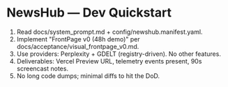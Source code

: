 # NewsHub — Dev Quickstart

1) Read docs/system_prompt.md + config/newshub.manifest.yaml.
2) Implement "FrontPage v0 (48h demo)" per docs/acceptance/visual_frontpage_v0.md.
3) Use providers: Perplexity + GDELT (registry-driven). No other features.
4) Deliverables: Vercel Preview URL, telemetry events present, 90s screencast notes.
5) No long code dumps; minimal diffs to hit the DoD.